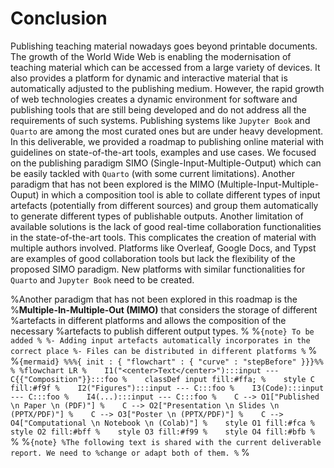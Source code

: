 # Conclusion

Publishing teaching material nowadays goes beyond printable documents. The
growth of the World Wide Web is enabling the modernisation of teaching material
which can be accessed from a large variety of devices. It also provides a
platform for dynamic and interactive material that is automatically adjusted to
the publishing medium. However, the rapid growth of web technologies creates a
dynamic environment for software and publishing tools that are still being
developed and do not address all the requirements of such systems. Publishing
systems like `Jupyter Book` and `Quarto` are among the most curated ones but are
under heavy development. In this deliverable, we provided a roadmap to
publishing online material with guidelines on state-of-the-art tools, examples
and use cases. We focused on the publishing paradigm SIMO
(Single-Input-Multiple-Output) which can be easily tackled with `Quarto` (with
some current limitations). Another paradigm that has not been explored is the
MIMO (Multiple-Input-Multiple-Ouput) in which a composition tool is able to
collate different types of input artefacts (potentially from different sources)
and group them automatically to generate different types of publishable
outputs. Another limitation of available solutions is the lack of good
real-time collaboration functionalities in the state-of-the-art tools. This
complicates the creation of material with multiple authors involved. Platforms
like Overleaf, Google Docs, and Typst are examples of good collaboration tools
but lack the flexibility of the proposed SIMO paradigm. New platforms with
similar functionalities for `Quarto` and `Jupyter Book` need to be created.


%Another paradigm that has not been explored in this roadmap is the
%**Multiple-In-Multiple-Out (MIMO)** that considers the storage of different
%artefacts in different platforms and allows the composition of the necessary
%artefacts to publish different output types.
%
%```{note} To be added
%
%- Adding input artefacts automatically incorporates in the correct place
%- Files can be distributed in different platforms
%```
%
%```{mermaid}
%%%{ init : { "flowchart" : { "curve" : "stepBefore" }}}%%
%
%flowchart LR
%    I1("<center>Text</center>"):::input --- C{{"Composition"}}:::foo
%    classDef input fill:#ffa;
%    style C fill:#f9f
%    I2("Figures"):::input --- C:::foo
%    I3(Code):::input --- C:::foo
%    I4(...):::input --- C:::foo
%    C --> O1["Published \n Paper \n (PDF)"]
%    C --> O2["Presentation \n Slides \n (PPTX/PDF)"]
%    C --> O3["Poster \n (PPTX/PDF)"]
%    C --> O4["Computational \n Notebook \n (Colab)"]
%    style O1 fill:#fca
%    style O2 fill:#bff
%    style O3 fill:#f99
%    style O4 fill:#bfb
%```
%
%```{note}
%The following text is shared with the current deliverable report. We need to
%change or adapt both of them.
%```
%
